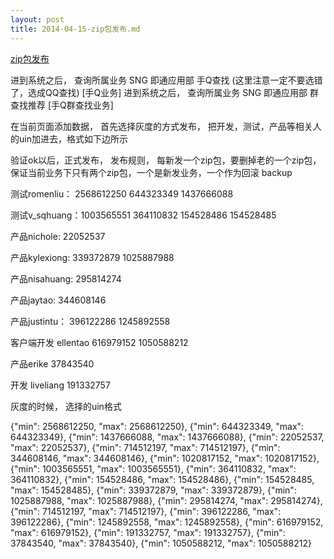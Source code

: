 ```yaml
---
layout: post
title: 2014-04-15-zip包发布.md
---
```


[zip包发布](http://admin.connect.oa.com/index.html)

进到系统之后， 查询所属业务 SNG 即通应用部 手Q查找 (这里注意一定不要选错了，选成QQ查找) [手Q业务]
进到系统之后， 查询所属业务 SNG 即通应用部 群查找推荐 [手Q群查找业务]


在当前页面添加数据， 首先选择灰度的方式发布， 把开发，测试，产品等相关人的uin加进去，格式如下边所示

验证ok以后，正式发布， 发布规则， 每新发一个zip包，要删掉老的一个zip包， 保证当前业务下只有两个zip包，一个是新发业务，一个作为回滚 backup

测试romenliu： 2568612250  644323349  1437666088

测试v_sqhuang：1003565551 364110832  154528486 154528485

产品nichole: 22052537

产品kylexiong: 339372879   1025887988

产品nisahuang: 295814274

产品jaytao: 344608146

产品justintu： 396122286  1245892558

客户端开发 ellentao   616979152  1050588212

产品erike  37843540

开发 liveliang 191332757




灰度的时候， 选择的uin格式

{"min": 2568612250, "max": 2568612250},
{"min": 644323349, "max": 644323349},
{"min": 1437666088, "max": 1437666088},
{"min": 22052537, "max": 22052537},
{"min": 714512197, "max": 714512197},
{"min": 344608146, "max": 344608146},
{"min": 1020817152, "max": 1020817152},
{"min": 1003565551, "max": 1003565551},
{"min": 364110832, "max": 364110832},
{"min": 154528486, "max": 154528486},
{"min": 154528485, "max": 154528485},
{"min": 339372879, "max": 339372879},
{"min": 1025887988, "max": 1025887988},
{"min": 295814274, "max": 295814274},
{"min": 714512197, "max": 714512197},
{"min": 396122286, "max": 396122286},
{"min": 1245892558, "max": 1245892558},
{"min": 616979152, "max": 616979152},
{"min": 191332757, "max": 191332757},
{"min": 37843540, "max": 37843540},
{"min": 1050588212, "max": 1050588212}

